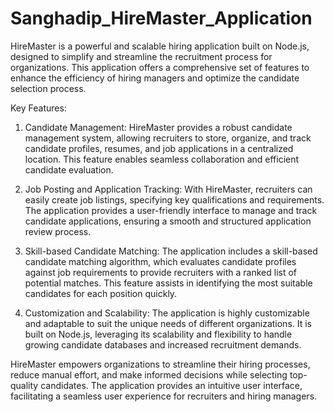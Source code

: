 # Sanghadip_HireMaster_Application
HireMaster is a powerful and scalable hiring application built on Node.js, designed to simplify and streamline the recruitment process for organizations. This application offers a comprehensive set of features to enhance the efficiency of hiring managers and optimize the candidate selection process.


Key Features:
1. Candidate Management: HireMaster provides a robust candidate management system, allowing recruiters to store, organize, and track candidate profiles, resumes, and job applications in a centralized location. This feature enables seamless collaboration and efficient candidate evaluation.

2. Job Posting and Application Tracking: With HireMaster, recruiters can easily create job listings, specifying key qualifications and requirements. The application provides a user-friendly interface to manage and track candidate applications, ensuring a smooth and structured application review process.

3. Skill-based Candidate Matching: The application includes a skill-based candidate matching algorithm, which evaluates candidate profiles against job requirements to provide recruiters with a ranked list of potential matches. This feature assists in identifying the most suitable candidates for each position quickly.

4. Customization and Scalability: The application is highly customizable and adaptable to suit the unique needs of different organizations. It is built on Node.js, leveraging its scalability and flexibility to handle growing candidate databases and increased recruitment demands.

HireMaster empowers organizations to streamline their hiring processes, reduce manual effort, and make informed decisions while selecting top-quality candidates. The application provides an intuitive user interface, facilitating a seamless user experience for recruiters and hiring managers.

